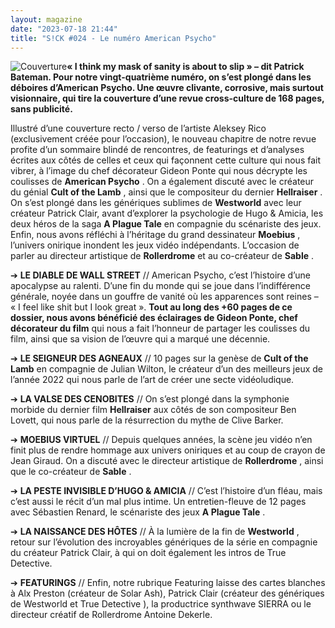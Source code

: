 ```yaml
---
layout: magazine
date: "2023-07-18 21:44"
title: "S!CK #024 - Le numéro American Psycho"
---
```

![Couverture](/img/sick-24.jpg)**« I think my mask of sanity is about to slip » – dit Patrick Bateman. Pour notre vingt-quatrième numéro, on s’est plongé dans les déboires d’American Psycho. Une œuvre clivante, corrosive, mais surtout visionnaire, qui tire la couverture d’une revue cross-culture de 168 pages, sans publicité.** 

Illustré d’une couverture recto / verso de l’artiste Aleksey Rico (exclusivement créée pour l’occasion), le nouveau chapitre de notre revue profite d’un sommaire blindé de rencontres, de featurings et d’analyses écrites aux côtés de celles et ceux qui façonnent cette culture qui nous fait vibrer, à l’image du chef décorateur Gideon Ponte qui nous décrypte les coulisses de **American Psycho** . On a également discuté avec le créateur du génial **Cult of the Lamb** , ainsi que le compositeur du dernier **Hellraiser** . On s’est plongé dans les génériques sublimes de **Westworld**  avec leur créateur Patrick Clair, avant d’explorer la psychologie de Hugo & Amicia, les deux héros de la saga **A Plague Tale**  en compagnie du scénariste des jeux. Enfin, nous avons réfléchi à l’héritage du grand dessinateur **Moebius** , l’univers onirique inondent les jeux vidéo indépendants. L’occasion de parler au directeur artistique de **Rollerdrome**  et au co-créateur de **Sable** .

➔ **LE DIABLE DE WALL STREET**  // American Psycho, c’est l’histoire d’une apocalypse au ralenti. D’une fin du monde qui se joue dans l’indifférence générale, noyée dans un gouffre de vanité où les apparences sont reines – « I feel like shit but I look great ». **Tout au long des +60 pages de ce dossier, nous avons bénéficié des éclairages de Gideon Ponte, chef décorateur du film**  qui nous a fait l’honneur de partager les coulisses du film, ainsi que sa vision de l’œuvre qui a marqué une décennie. 

➔ **LE SEIGNEUR DES AGNEAUX**  // 10 pages sur la genèse de **Cult of the Lamb**  en compagnie de Julian Wilton, le créateur d’un des meilleurs jeux de l’année 2022 qui nous parle de l’art de créer une secte vidéoludique.

➔ **LA VALSE DES CENOBITES**  // On s’est plongé dans la symphonie morbide du dernier film **Hellraiser**  aux côtés de son compositeur Ben Lovett, qui nous parle de la résurrection du mythe de Clive Barker.

➔ **MOEBIUS VIRTUEL**  // Depuis quelques années, la scène jeu vidéo n’en finit plus de rendre hommage aux univers oniriques et au coup de crayon de Jean Giraud. On a discuté avec le directeur artistique de **Rollerdrome** , ainsi que le co-créateur de **Sable** .

➔ **LA PESTE INVISIBLE D’HUGO & AMICIA**  // C’est l’histoire d’un fléau, mais c’est aussi le récit d’un mal plus intime. Un entretien-fleuve de 12 pages avec Sébastien Renard, le scénariste des jeux **A Plague Tale** . 

➔ **LA NAISSANCE DES HÔTES** // À la lumière de la fin de **Westworld** , retour sur l’évolution des incroyables génériques de la série en compagnie du créateur Patrick Clair, à qui on doit également les intros de True Detective.

➔ **FEATURINGS**  // Enfin, notre rubrique Featuring laisse des cartes blanches à Alx Preston (créateur de Solar Ash), Patrick Clair (créateur des génériques de Westworld et True Detective ), la productrice synthwave SIERRA ou le directeur créatif de Rollerdrome Antoine Dekerle.